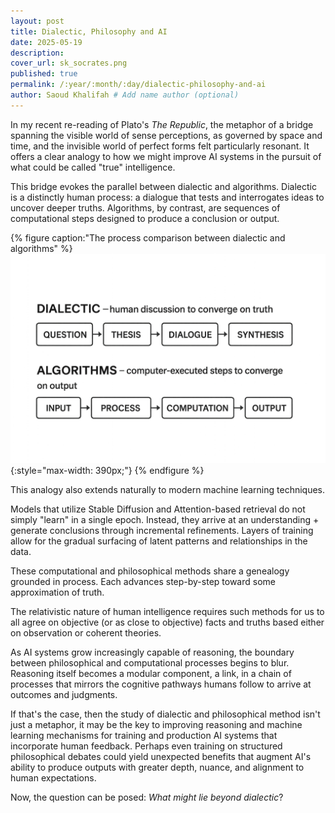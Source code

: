 ```yaml
---
layout: post
title: Dialectic, Philosophy and AI
date: 2025-05-19
description: 
cover_url: sk_socrates.png
published: true
permalink: /:year/:month/:day/dialectic-philosophy-and-ai
author: Saoud Khalifah # Add name author (optional)
---
```

In my recent re-reading of Plato's *The Republic*, the metaphor of a bridge spanning the visible world of sense perceptions, as governed by space and time, and the invisible world of perfect forms felt particularly resonant. It offers a clear analogy to how we might improve AI systems in the pursuit of what could be called "true" intelligence.

This bridge evokes the parallel between dialectic and algorithms. Dialectic is a distinctly human process: a dialogue that tests and interrogates ideas to uncover deeper truths. Algorithms, by contrast, are sequences of computational steps designed to produce a conclusion or output. 

{% figure caption:"The process comparison between dialectic and algorithms" %}
![Dialectic_and_Algorithms](/assets/img/dialectic_algo.png){:style="max-width: 390px;"}
{% endfigure %}

This analogy also extends naturally to modern machine learning techniques. 

Models that utilize Stable Diffusion and Attention-based retrieval do not simply "learn" in a single epoch. Instead, they arrive at an understanding + generate conclusions through incremental refinements. Layers of training allow for the gradual surfacing of latent patterns and relationships in the data.

These computational and philosophical methods share a genealogy grounded in process. Each advances step-by-step toward some approximation of truth.

The relativistic nature of human intelligence requires such methods for us to all agree on objective (or as close to objective) facts and truths based either on observation or coherent theories. 

As AI systems grow increasingly capable of reasoning, the boundary between philosophical and computational processes begins to blur. Reasoning itself becomes a modular component, a link, in a chain of processes that mirrors the cognitive pathways humans follow to arrive at outcomes and judgments.

If that's the case, then the study of dialectic and philosophical method isn't just a metaphor, it may be the key to improving reasoning and machine learning mechanisms for training and production AI systems that incorporate human feedback. Perhaps even training on structured philosophical debates could yield unexpected benefits that augment AI's ability to produce outputs with greater depth, nuance, and alignment to human expectations. 

Now, the question can be posed: *What might lie beyond dialectic*?